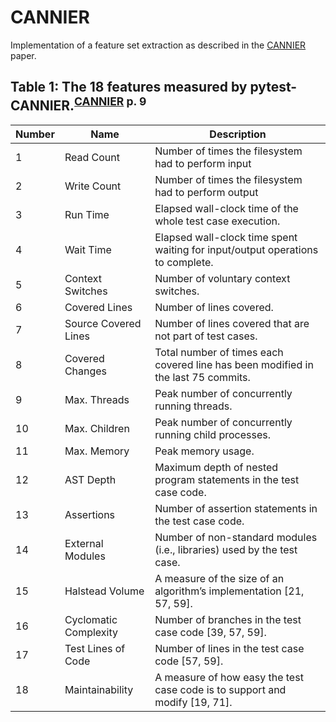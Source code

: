 # CANNIER

Implementation of a feature set extraction as described in the [CANNIER] paper.

## Table 1: The 18 features measured by pytest-CANNIER.<sup>[CANNIER] p. 9</sup>

| Number | Name                  | Description                                                                       |
|--------|-----------------------|-----------------------------------------------------------------------------------|
| 1      | Read Count            | Number of times the filesystem had to perform input                               |
| 2      | Write Count           | Number of times the filesystem had to perform output                              |
| 3      | Run Time              | Elapsed wall-clock time of the whole test case execution.                         |
| 4      | Wait Time             | Elapsed wall-clock time spent waiting for input/output operations to complete.    |
| 5      | Context Switches      | Number of voluntary context switches.                                             |
| 6      | Covered Lines         | Number of lines covered.                                                          |
| 7      | Source Covered Lines  | Number of lines covered that are not part of test cases.                          |
| 8      | Covered Changes       | Total number of times each covered line has been modified in the last 75 commits. |
| 9      | Max. Threads          | Peak number of concurrently running threads.                                      |
| 10     | Max. Children         | Peak number of concurrently running child processes.                              |
| 11     | Max. Memory           | Peak memory usage.                                                                |
| 12     | AST Depth             | Maximum depth of nested program statements in the test case code.                 |
| 13     | Assertions            | Number of assertion statements in the test case code.                             |
| 14     | External Modules      | Number of non-standard modules (i.e., libraries) used by the test case.           |
| 15     | Halstead Volume       | A measure of the size of an algorithm’s implementation [21, 57, 59].              |
| 16     | Cyclomatic Complexity | Number of branches in the test case code [39, 57, 59].                            |
| 17     | Test Lines of Code    | Number of lines in the test case code [57, 59].                                   |
| 18     | Maintainability       | A measure of how easy the test case code is to support and modify [19, 71].       |

[CANNIER]: https://www.gregorykapfhammer.com/download/research/papers/key/Parry2023-paper.pdf